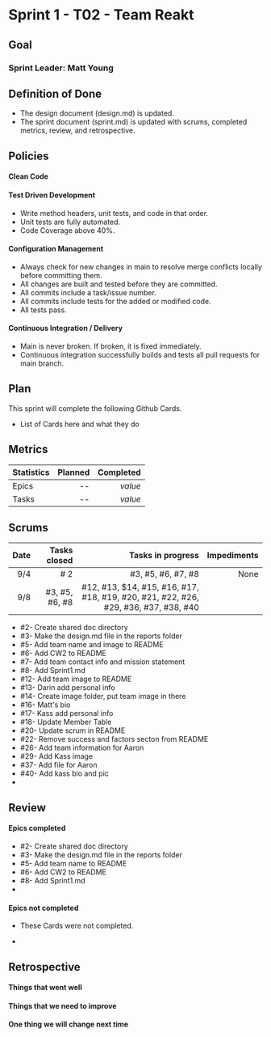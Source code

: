 # Sprint 1 - T02 - Team Reakt

## Goal


### Sprint Leader: Matt Young

## Definition of Done
* The design document (design.md) is updated.
* The sprint document (sprint.md) is updated with scrums, completed metrics, review, and retrospective.


## Policies


#### Clean Code


#### Test Driven Development
* Write method headers, unit tests, and code in that order.
* Unit tests are fully automated.
* Code Coverage above 40%.

#### Configuration Management
* Always check for new changes in main to resolve merge conflicts locally before committing them.
* All changes are built and tested before they are committed.
* All commits include a task/issue number.
* All commits include tests for the added or modified code.
* All tests pass.

#### Continuous Integration / Delivery 
* Main is never broken.  If broken, it is fixed immediately.
* Continuous integration successfully builds and tests all pull requests for main branch.


## Plan

This sprint will complete the following Github Cards.

* List of Cards here and what they do 

## Metrics

| Statistics | Planned | Completed |
| --- | ---: | ---: |
| Epics | -- | *value* |
| Tasks | -- | *value* | 


## Scrums

| Date | Tasks closed  | Tasks in progress | Impediments |
| ---: | ---: | ---: | ---: |
| 9/4 | # 2| #3, #5, #6, #7, #8 | None | 
| 9/8 | #3, #5, #6, #8| #12, #13, $14, #15, #16, #17, #18, #19, #20, #21, #22, #26, #29, #36, #37, #38, #40


* #2- Create shared doc directory
* #3- Make the design.md file in the reports folder
* #5- Add team name and image to README
* #6- Add CW2 to README
* #7- Add team contact info and mission statement
* #8- Add Sprint1.md
* #12- Add team image to README
* #13- Darin add personal info
* #14- Create image folder, put team image in there
* #16- Matt's bio
* #17- Kass add personal info
* #18- Update Member Table
* #20- Update scrum in README
* #22- Remove success and factors secton from README 
* #26- Add team information for Aaron
* #29- Add Kass image
* #37- Add file for Aaron
* #40- Add kass bio and pic
* 


## Review 

#### Epics completed

* #2- Create shared doc directory  
* #3- Make the design.md file in the reports folder
* #5- Add team name to README
* #6- Add CW2 to README
* #8- Add Sprint1.md
*  

#### Epics not completed

* These Cards were not completed.

*

## Retrospective

#### Things that went well

#### Things that we need to improve

#### One thing we will change next time
